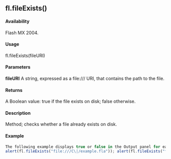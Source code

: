 ## fl.fileExists()

#### Availability

Flash MX 2004.

#### Usage

fl.fileExists(fileURI)

#### Parameters

**fileURI** A string, expressed as a file:/// URI, that contains the path to the file.

#### Returns

A Boolean value: true if the file exists on disk; false otherwise.

#### Description

Method; checks whether a file already exists on disk.

#### Example

```javascript
The following example displays true or false in the Output panel for each specified file, depending on whether the file exists.
alert(fl.fileExists("file:///C\|/example.fla")); alert(fl.fileExists("file:///C\|/example.jsfl")); alert(fl.fileExists(""));

```